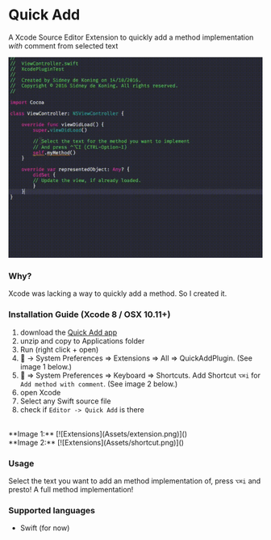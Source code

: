 # Quick Add
A Xcode Source Editor Extension to quickly add a method implementation _with_ comment from selected text

[![Quick Add Demo](Assets/quickAddMethodPlugin.gif)]()

### Why? 
Xcode was lacking a way to quickly add a method. So I created it.

### Installation Guide (Xcode 8 / OSX 10.11+)

1. download the [Quick Add app](https://github.com/funky-monkey/QuickAdd/releases/QuickAddPlugin.zip)
2. unzip and copy to Applications folder
3. Run (right click + open)
4.  -> System Preferences ⇒ Extensions ⇒ All ⇒ QuickAddPlugin. (See image 1 below.)
5.  ⇒ System Preferences ⇒ Keyboard ⇒ Shortcuts. Add Shortcut `⌥⌘i` for `Add method with comment`. (See image 2 below.)
5. open Xcode
6. Select any Swift source file
7. check if `Editor -> Quick Add` is there 

<br>
**Image 1:**
[![Extensions](Assets/extension.png)]()

<br>
**Image 2:**
[![Extensions](Assets/shortcut.png)]()

### Usage
Select the text you want to add an method implementation of, press `⌥⌘i` and presto! A full method implementation!


### Supported languages
- Swift (for now)
